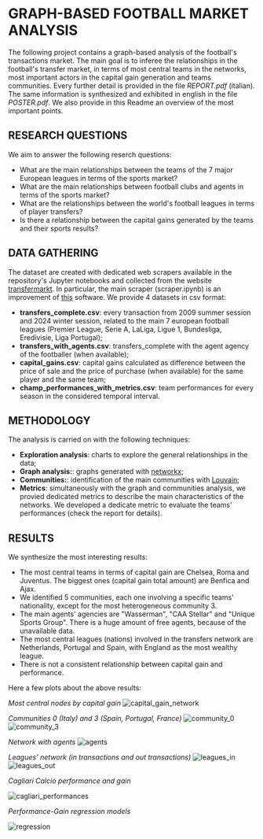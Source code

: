 # GRAPH-BASED FOOTBALL MARKET ANALYSIS
The following project contains a graph-based analysis of the football's transactions market.
The main goal is to inferee the relationships in the football's transfer market, in terms of most central teams in the networks,
most important actors in the capital gain generation and teams communities. Every further detail is provided in the file _REPORT.pdf_ (italian).
The same information is synthesized and exhibited in english in the file _POSTER.pdf_.
We also provide in this Readme an overview of the most important points.  

## RESEARCH QUESTIONS 
We aim to answer the following reserch questions:
- What are the main relationships between the teams of the 7 major European leagues in terms of the sports market?
- What are the main relationships between football clubs and agents in terms of the sports market?
- What are the relationships between the world's football leagues in terms of player transfers?
- Is there a relationship between the capital gains generated by the teams and their sports results?

## DATA GATHERING
The dataset are created with dedicated web scrapers available in the repository's Jupyter notebooks and collected from the website [transfermarkt](https://www.transfermarkt.com/).
In particular, the main scraper (scraper.ipynb) is an improvement of [this](https://github.com/d2ski/football-transfers-data/tree/main) software.
We provide 4 datasets in csv format:
- **transfers_complete.csv**: every transaction from 2009 summer session and 2024 winter session, related to the main 7 european football leagues (Premier League, Serie A, LaLiga, Ligue 1, Bundesliga, Eredivisie, Liga Portugal);
- **transfers_with_agents.csv**: transfers_complete with the agent agency of the footballer (when available);
- **capital_gains.csv**: capital gains calculated as difference between the price of sale and the price of purchase (when available) for the same player and the same team;
- **champ_performances_with_metrics.csv**: team performances for every season in the considered temporal interval.

## METHODOLOGY
The analysis is carried on with the following techniques:
- **Exploration analysis**: charts to explore the general relationships in the data;
- **Graph analysis:**: graphs generated with [networkx](https://networkx.org/);
- **Communities:**: identification of the main communities with [Louvain](https://en.wikipedia.org/wiki/Louvain_method);
- **Metrics**: simultaneously with the graph and communities analysis, we provied dedicated metrics to describe the main characteristics of the networks. We developed a dedicate metric to evaluate the teams' performances (check the report for details).

## RESULTS
We synthesize the most interesting results:
- The most central teams in terms of capital gain are Chelsea, Roma and Juventus. The biggest ones (capital gain total amount) are Benfica and Ajax.
- We identified 5 communities, each one involving a specific teams' nationality, except for the most heterogeneous community 3.
- The main agents' agencies are "Wasserman", "CAA Stellar" and "Unique Sports Group". There is a huge amount of free agents, because of the unavailable data.
- The most central leagues (nations) involved in the transfers network are Netherlands, Portugal and Spain, with England as the most wealthy league.
- There is not a consistent relationship between capital gain and performance.

Here a few plots about the above results:

_Most central nodes by capital gain_
![capital_gain_network](https://github.com/Firefly55lm/football_market_graph_analysis/blob/9c84211e0b81825bcc81325b180eb1eb53732574/pictures/graph_network.png)


_Communities 0 (Italy) and 3 (Spain, Portugal, France)_
![community_0](https://github.com/Firefly55lm/football_market_graph_analysis/blob/9c84211e0b81825bcc81325b180eb1eb53732574/pictures/community_0.png)
![community_3](https://github.com/Firefly55lm/football_market_graph_analysis/blob/9c84211e0b81825bcc81325b180eb1eb53732574/pictures/community_3.png)


_Network with agents_
![agents](https://github.com/Firefly55lm/football_market_graph_analysis/blob/9c84211e0b81825bcc81325b180eb1eb53732574/pictures/agents_graph_network.png)


_Leagues' network (in transactions and out transactions)_
![leagues_in](https://github.com/Firefly55lm/football_market_graph_analysis/blob/9c84211e0b81825bcc81325b180eb1eb53732574/pictures/leagues_in.png)
![leagues_out](https://github.com/Firefly55lm/football_market_graph_analysis/blob/9c84211e0b81825bcc81325b180eb1eb53732574/pictures/leagues_out.png)


_Cagliari Calcio performance and gain_

![cagliari_performances](https://github.com/Firefly55lm/football_market_graph_analysis/blob/9c84211e0b81825bcc81325b180eb1eb53732574/pictures/cagliari_gain_performance.png)

_Performance-Gain regression models_

![regression](https://github.com/Firefly55lm/football_market_graph_analysis/blob/9c84211e0b81825bcc81325b180eb1eb53732574/pictures/regressions.png)
